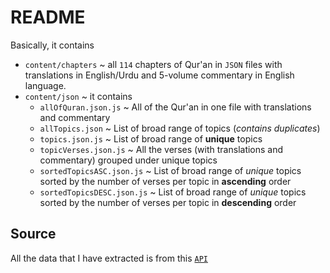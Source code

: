 # README

Basically, it contains

- `content/chapters` ~ all `114` chapters of Qur'an in `JSON` files with translations in English/Urdu and 5-volume commentary in English language.
- `content/json` ~ it contains
  - `allOfQuran.json.js` ~ All of the Qur'an in one file with translations and commentary
  - `allTopics.json` ~ List of broad range of topics (*contains duplicates*)
  - `topics.json.js` ~ List of broad range of **unique** topics
  - `topicVerses.json.js` ~ All the verses (with translations and commentary) grouped under unique topics
  - `sortedTopicsASC.json.js` ~ List of broad range of *unique* topics sorted by the number of verses per topic in **ascending** order
  - `sortedTopicsDESC.json.js` ~ List of broad range of *unique* topics sorted by the number of verses per topic in **descending** order

## Source

All the data that I have extracted is from this [`API`](https://www.alislam.org/quran/read/api.php?action=chapter&v=1:1)
